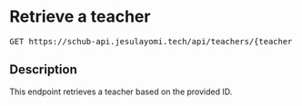 # Retrieve a teacher

<pre id='liveapi-code'>GET https://schub-api.jesulayomi.tech/api/teachers/{teacher_id}
</pre>

## Description
This endpoint retrieves a teacher based on the provided ID.
